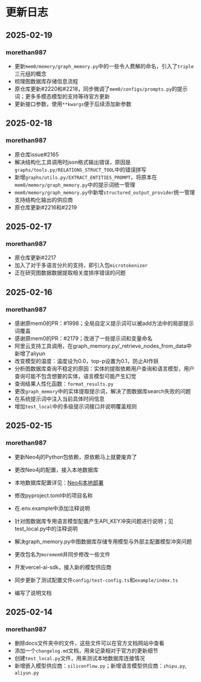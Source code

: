 # 更新日志

## 2025-02-19

### morethan987

- 更新`mem0/memory/graph_memory.py`中的一些令人费解的命名，引入了`triple`三元组的概念
- 梳理图数据库存储信息流程
- 原仓库更新#2220和#2218，同步微调了`mem0/configs/prompts.py`的提示词；更多多模态模型的支持等待官方更新
- 更新接口参数，使用`**kwargs`便于后续添加新参数

## 2025-02-18

### morethan987

- 原仓库issue#2165
- 解决结构化工具调用时json格式输出错误，原因是`graphs/tools.py/RELATIONS_STRUCT_TOOL`中的错误拼写
- 新增`graphs/utils.py/EXTRACT_ENTITIES_PROMPT`，将原本在`mem0/memory/graph_memory.py`中的提示词统一管理
- `mem0/memory/graph_memory.py`中新增`structured_output_provider`统一管理支持结构化输出的供应商
- 原仓库更新#2216和#2219

## 2025-02-17

### morethan987

- 原仓库更新#2217
- 加入了对于多语言分片的支持，即引入包`microtokenizer`
- 正在研究图数据数据提取相关度排序错误的问题

## 2025-02-16

### morethan987

- 感谢原mem0的PR：#1998；全局自定义提示词可以被add方法中的局部提示词覆盖
- 感谢原mem0的PR：#2179；改进了一些提示词和变量命名
- 阿里云支持工具调用，在graph_memory.py/_retrieve_nodes_from_data中新增了aliyun
- 改变模型的温度：温度设为0.0，top-p设置为0.1，防止AI作妖
- 分析图数据库查询不稳定的原因：实体的提取依赖用户查询和语言模型，用户查询可能不包含想要的实体，语言模型可能产生幻觉
- 查询结果人性化函数：`format_results.py`
- 更改`graph_memory`中的实体提取提示词，解决了图数据库search失败的问题
- 在系统提示词中注入当前具体时间信息
- 增加`test_local`中的多级提示词接口并说明覆盖规则

## 2025-02-15

### morethan987

- 更新Neo4j的Python包依赖，原依赖马上就要废弃了
- 更改Neo4j的配置，接入本地数据库
- 本地数据库配置详见：[Neo4j本地部署](https://morethan987.github.io/blog/neo4j-basics/#%E5%AE%89%E8%A3%85)
- 修改pyproject.toml中的项目名称
- 在.env.example中添加注释说明
- 针对图数据库专用语言模型配置产生API_KEY冲突问题进行说明；见test_local.py中的注释说明
- 解决graph_memory.py中图数据库存储专用模型与外部主配置模型冲突问题
- 更改包名为`moremem0`并同步修改一些文件

- 开发vercel-ai-sdk，接入新的模型供应商
- 同步更新了测试配置文件`config/test-config.ts`和`example/index.ts`
- 编写了说明文档

## 2025-02-14

### morethan987

- 删除docs文件夹中的文件，这些文件可以在官方文档网站中查看
- 添加一个`changelog.md`文档，用来记录相对于官方的更新细节
- 创建`test_local.py`文件，用来测试本地数据库连接情况
- 新增嵌入模型供应商：`siliconflow.py`；新增语言模型供应商：`zhipu.py`, `aliyun.py`


